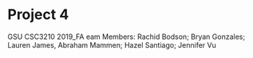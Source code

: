 # Project 4
GSU CSC3210 2019_FA
eam Members: Rachid Bodson; Bryan Gonzales; Lauren James, Abraham Mammen; Hazel Santiago; Jennifer Vu
